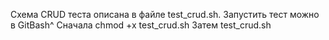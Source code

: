 Схема CRUD теста описана в файле test_crud.sh.
Запустить тест можно в GitBash^
Сначала chmod +x test_crud.sh
Затем test_crud.sh

